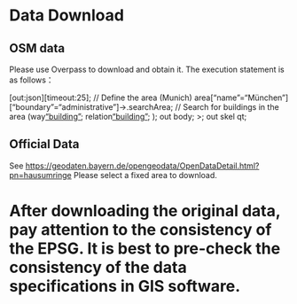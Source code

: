 # Data Download

## OSM data
Please use Overpass to download and obtain it. The execution statement is as follows：

[out:json][timeout:25]; // Define the area (Munich) area[“name”=“München”][“boundary”=“administrative”]->.searchArea; // Search for buildings in the area (way[“building”](area.searchArea); relation[“building”](area.searchArea); ); out body; >; out skel qt;

## Official Data
See https://geodaten.bayern.de/opengeodata/OpenDataDetail.html?pn=hausumringe
Please select a fixed area to download.

# After downloading the original data, pay attention to the consistency of the EPSG. It is best to pre-check the consistency of the data specifications in GIS software.
